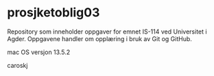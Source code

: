 # prosjketoblig03
Repository som inneholder oppgaver for emnet IS-114 ved Universitet i Agder. Oppgavene handler om opplæring i bruk av Git og GitHub. 

mac OS versjon 13.5.2

caroskj
